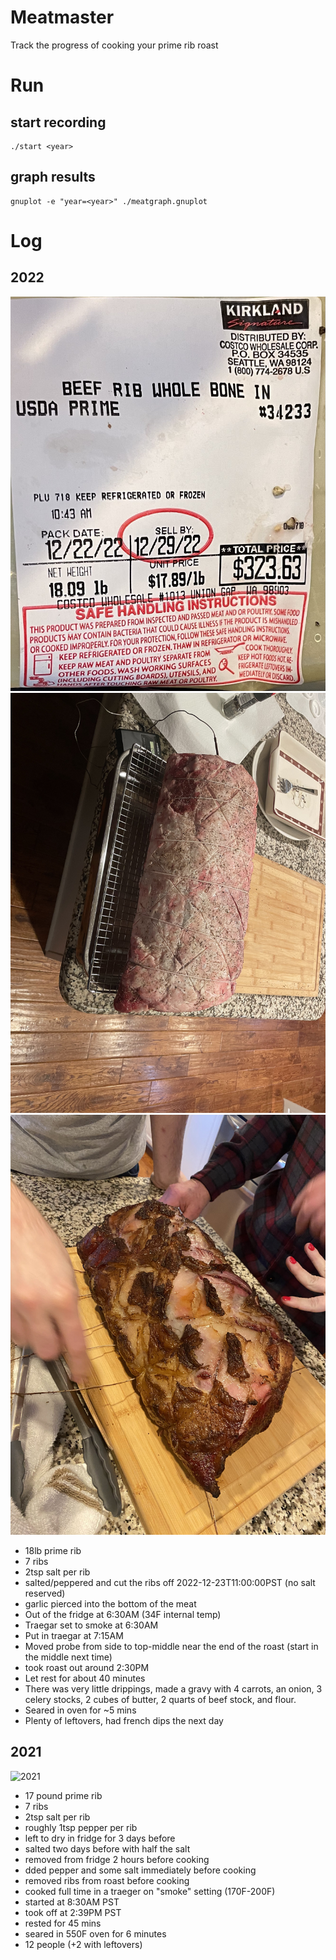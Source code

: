 # Meatmaster

Track the progress of cooking your prime rib roast

# Run

## start recording
```shell
./start <year>
```

## graph results
```shell
gnuplot -e "year=<year>" ./meatgraph.gnuplot
```

# Log
## 2022
![2022](./prime_rib_label_2022.jpg)
![2022](./prime_rib_before_2022.jpg)
![2022](./rpime_rib_2022.jpg)

* 18lb prime rib
* 7 ribs
* 2tsp salt per rib
* salted/peppered and cut the ribs off 2022-12-23T11:00:00PST (no salt reserved)
* garlic pierced into the bottom of the meat 
* Out of the fridge at 6:30AM (34F internal temp)
* Traegar set to smoke at 6:30AM
* Put in traegar at 7:15AM
* Moved probe from side to top-middle near the end of the roast (start in the middle next time)
* took roast out around 2:30PM
* Let rest for about 40 minutes
* There was very little drippings, made a gravy with 4 carrots, an onion, 3 celery stocks, 2 cubes of butter, 2 quarts of beef stock, and flour.
* Seared in oven for ~5 mins
* Plenty of leftovers, had french dips the next day

## 2021

![2021](./prime_rib_2021.JPG)

* 17 pound prime rib
* 7 ribs
* 2tsp salt per rib
* roughly 1tsp pepper per rib
* left to dry in fridge for 3 days before  
* salted two days before with half the salt  
* removed from fridge 2 hours before cooking  
* dded pepper and some salt immediately before cooking
* removed ribs from roast before cooking
* cooked full time in a traeger on "smoke" setting (170F-200F)
* started at 8:30AM PST
* took off at 2:39PM PST
* rested for 45 mins
* seared in 550F oven for 6 minutes
* 12 people (+2 with leftovers)
